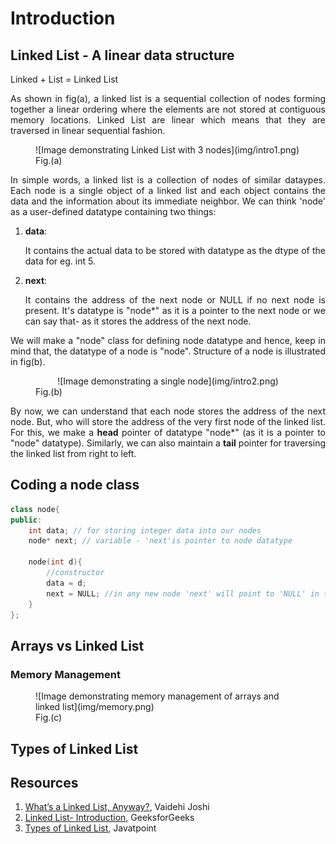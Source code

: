 # Introduction

## Linked List - A linear data structure

Linked + List = Linked List

<p style="text-align: justify;">As shown in fig(a), a linked list is a sequential collection of nodes forming together a linear ordering where the elements are not stored at contiguous memory locations. Linked List are linear which means that they are traversed in linear sequential fashion.</p>

<figure markdown>
![Image demonstrating Linked List with 3 nodes](img/intro1.png)
<figcaption>Fig.(a)</figcaption>
</figure>

<p style="text-align: justify;">In simple words, a linked list is a collection of nodes of similar dataypes. Each node is a single object of a linked list and each object contains the data and the information about its immediate neighbor. We can think 'node' as a user-defined datatype containing two things:</p>

1. **data**: <p style="text-align: justify;">It contains the actual data to be stored with datatype as the dtype of the data for eg. int 5.</p>
2. **next**: <p style="text-align: justify;">It contains the address of the next node or NULL if no next node is present. It's datatype is "node*" as it is a pointer to the next node or we can say that- as it stores the address of the next node.</p>

<p style="text-align: justify;">We will make a "node" class for defining node datatype and hence, keep in mind that, the datatype of a node is "node". Structure of a node is illustrated in fig(b).
</p>

<figure markdown>
<center>![Image demonstrating a single node](img/intro2.png)</center>
<figcaption>Fig.(b)</figcaption>
</figure>

<p style="text-align: justify;">By now, we can understand that each node stores the address of the next node. But, who will store the address of the very first node of the linked list. For this, we make a <strong>head</strong> pointer of datatype "node*" (as it is a pointer to "node" datatype). Similarly, we can also maintain a <strong>tail</strong> pointer for traversing the linked list from right to left.</p>





## Coding a node class

``` cpp title="Node class"
class node{
public:
    int data; // for storing integer data into our nodes
    node* next; // variable - 'next'is pointer to node datatype
    
    node(int d){
        //constructor
        data = d;
        next = NULL; //in any new node 'next' will point to 'NULL' in the begining.
    }
};
```


## Arrays vs Linked List

### Memory Management

<figure markdown>
![Image demonstrating memory management of arrays and linked list](img/memory.png)
<figcaption>Fig.(c)</figcaption>
</figure>

## Types of Linked List


## Resources
1. [What’s a Linked List, Anyway?](https://medium.com/basecs/whats-a-linked-list-anyway-part-1-d8b7e6508b9d), Vaidehi Joshi
2. [Linked List- Introduction](https://www.geeksforgeeks.org/linked-list-set-1-introduction/), GeeksforGeeks
3. [Types of Linked List](https://www.javatpoint.com/ds-types-of-linked-list), Javatpoint
